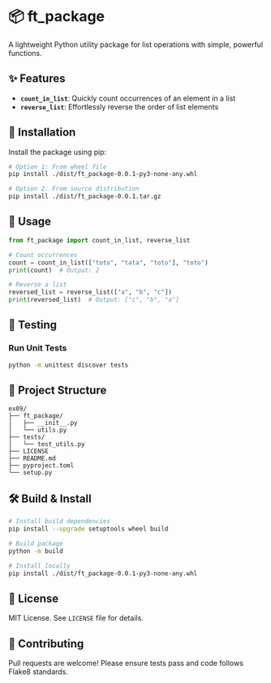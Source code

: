 # 📦 ft_package

A lightweight Python utility package for list operations with simple, powerful functions.

## ✨ Features

- **`count_in_list`**: Quickly count occurrences of an element in a list
- **`reverse_list`**: Effortlessly reverse the order of list elements

## 🚀 Installation

Install the package using pip:

```bash
# Option 1: From wheel file
pip install ./dist/ft_package-0.0.1-py3-none-any.whl

# Option 2: From source distribution
pip install ./dist/ft_package-0.0.1.tar.gz
```

## 🔧 Usage

```python
from ft_package import count_in_list, reverse_list

# Count occurrences
count = count_in_list(["toto", "tata", "toto"], "toto")
print(count)  # Output: 2

# Reverse a list
reversed_list = reverse_list(["a", "b", "c"])
print(reversed_list)  # Output: ["c", "b", "a"]
```

## 🧪 Testing

### Run Unit Tests
```bash
python -m unittest discover tests
```

## 📂 Project Structure

```
ex09/
├── ft_package/
│   ├── __init__.py
│   └── utils.py
├── tests/
│   └── test_utils.py
├── LICENSE
├── README.md
├── pyproject.toml
└── setup.py
```

## 🛠 Build & Install

```bash
# Install build dependencies
pip install --upgrade setuptools wheel build

# Build package
python -m build

# Install locally
pip install ./dist/ft_package-0.0.1-py3-none-any.whl
```

## 📄 License

MIT License. See `LICENSE` file for details.

## 🤝 Contributing

Pull requests are welcome! Please ensure tests pass and code follows Flake8 standards.
